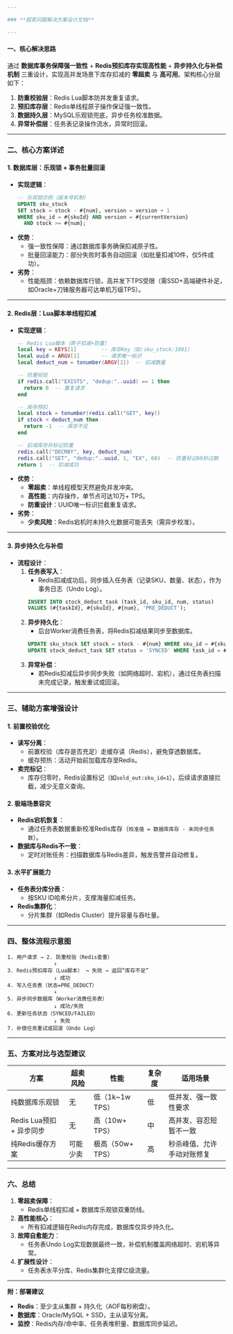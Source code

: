 ```yaml
---

### **超卖问题解决方案设计文档**

---
```


#### **一、核心解决思路**  
通过 **数据库事务保障强一致性** + **Redis预扣库存实现高性能** + **异步持久化与补偿机制** 三重设计，实现高并发场景下库存扣减的 **零超卖** 与 **高可用**。架构核心分层如下：  
1. **防重校验层**：Redis Lua脚本防并发重复请求。  
2. **预扣库存层**：Redis单线程原子操作保证强一致性。  
3. **数据持久层**：MySQL乐观锁兜底，异步任务校准数据。  
4. **异常补偿层**：任务表记录操作流水，异常时回滚。  

---

### **二、核心方案详述**  

#### **1. 数据库层：乐观锁 + 事务批量回滚**  
- **实现逻辑**：  
  ```sql
  -- 乐观锁示例（版本号机制）
  UPDATE sku_stock 
  SET stock = stock - #{num}, version = version + 1 
  WHERE sku_id = #{skuId} AND version = #{currentVersion} 
    AND stock >= #{num};
  ```
- **优势**：  
  - 强一致性保障：通过数据库事务确保扣减原子性。  
  - 批量回滚能力：部分失败时事务自动回滚（如批量扣减10件，仅5件成功）。  
- **劣势**：  
  - 性能瓶颈：依赖数据库行锁，高并发下TPS受限（需SSD+高端硬件补足，如Oracle+刀锋服务器可达单机万级TPS）。  

---

#### **2. Redis层：Lua脚本单线程扣减**  
- **实现逻辑**：  
  ```lua
  -- Redis Lua脚本（原子扣减+防重）
  local key = KEYS[1]        -- 库存Key（如:sku_stock:1001）
  local uuid = ARGV[1]       -- 请求唯一标识
  local deduct_num = tonumber(ARGV[2])  -- 扣减数量
  
  -- 防重校验
  if redis.call("EXISTS", "dedup:"..uuid) == 1 then
    return 0  -- 重复请求
  end
  
  -- 库存预扣
  local stock = tonumber(redis.call("GET", key))
  if stock < deduct_num then
    return -1  -- 库存不足
  end
  
  -- 扣减库存并标记防重
  redis.call("DECRBY", key, deduct_num)
  redis.call("SET", "dedup:"..uuid, 1, "EX", 60)  -- 防重标记60秒过期
  return 1  -- 扣减成功
  ```
- **优势**：  
  - **零超卖**：单线程模型天然避免并发冲突。  
  - **高性能**：内存操作，单节点可达10万+ TPS。  
  - **防重设计**：UUID唯一标识拦截重复请求。  
- **劣势**：  
  - **少卖风险**：Redis宕机时未持久化数据可能丢失（需异步校准）。  

---

#### **3. 异步持久化与补偿**  
- **流程设计**：  
  1. **任务表写入**：  
     - Redis扣减成功后，同步插入任务表（记录SKU、数量、状态），作为事务日志（Undo Log）。  
     ```sql
     INSERT INTO stock_deduct_task (task_id, sku_id, num, status) 
     VALUES (#{taskId}, #{skuId}, #{num}, 'PRE_DEDUCT');
     ```
  2. **异步持久化**：  
     - 后台Worker消费任务表，将Redis扣减结果同步至数据库。  
     ```sql
     UPDATE sku_stock SET stock = stock - #{num} WHERE sku_id = #{skuId};
     UPDATE stock_deduct_task SET status = 'SYNCED' WHERE task_id = #{taskId};
     ```
  3. **异常补偿**：  
     - 若Redis扣减后异步同步失败（如网络超时、宕机），通过任务表扫描未完成记录，触发重试或回滚。  

---

### **三、辅助方案增强设计**  

#### **1. 前置校验优化**  
- **读写分离**：  
  - 前置校验（库存是否充足）走缓存读（Redis），避免穿透数据库。  
  - 缓存预热：活动开始前加载库存至Redis。  
- **卖完标记**：  
  - 库存归零时，Redis设置标记（如`sold_out:sku_id=1`），后续请求直接拦截，减少无意义查询。  

#### **2. 极端场景容灾**  
- **Redis宕机恢复**：  
  - 通过任务表数据重新校准Redis库存（`校准值 = 数据库库存 - 未同步任务数`）。  
- **数据库与Redis不一致**：  
  - 定时对账任务：扫描数据库与Redis差异，触发告警并自动修复。  

#### **3. 水平扩展能力**  
- **任务表分库分表**：  
  - 按SKU ID哈希分片，支撑海量扣减任务。  
- **Redis集群化**：  
  - 分片集群（如Redis Cluster）提升容量与吞吐量。  

---

### **四、整体流程示意图**  
```plaintext
1. 用户请求 → 2. 防重校验（Redis查重）  
               ↓  
3. Redis预扣库存（Lua脚本） → 失败 → 返回“库存不足”  
               ↓ 成功  
4. 写入任务表（状态=PRE_DEDUCT）  
               ↓  
5. 异步同步数据库（Worker消费任务表）  
               ↓ 成功/失败  
6. 更新任务状态（SYNCED/FAILED）  
               ↓ 失败  
7. 补偿任务重试或回滚（Undo Log）  
```

---

### **五、方案对比与选型建议**  

| **方案**                | **超卖风险** | **性能**   | **复杂度** | **适用场景**               |  
|-------------------------|--------------|------------|------------|----------------------------|  
| 纯数据库乐观锁          | 无           | 低（1k~1w TPS） | 低         | 低并发、强一致性要求       |  
| Redis Lua预扣 + 异步同步 | 无           | 高（10w+ TPS）  | 中         | 高并发、容忍短暂不一致     |  
| 纯Redis缓存方案         | 可能少卖     | 极高（50w+ TPS） | 高         | 秒杀峰值、允许手动对账修复 |  

---

### **六、总结**  
1. **零超卖保障**：  
   - Redis单线程扣减 + 数据库乐观锁双重防线。  
2. **高性能核心**：  
   - 所有扣减逻辑在Redis内存完成，数据库仅异步持久化。  
3. **故障自愈能力**：  
   - 任务表Undo Log实现数据最终一致，补偿机制覆盖网络超时、宕机等异常。  
4. **扩展性设计**：  
   - 任务表水平分库、Redis集群化支撑亿级流量。  

--- 

**附：部署建议**  
- **Redis**：至少主从集群 + 持久化（AOF每秒刷盘）。  
- **数据库**：Oracle/MySQL + SSD，主从读写分离。  
- **监控**：Redis内存/命中率、任务表堆积量、数据库同步延迟。

